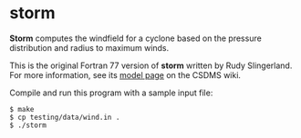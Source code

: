 # storm

**Storm** computes the windfield for a cyclone based on the pressure
distribution and radius to maximum winds.

This is the original Fortran 77 version of **storm**
written by Rudy Slingerland.
For more information,
see its
[model page](http://csdms.colorado.edu/wiki/Model:STORM)
on the CSDMS wiki.

Compile and run this program with a sample input file:

	$ make
	$ cp testing/data/wind.in .
	$ ./storm
